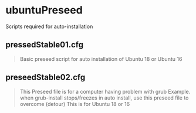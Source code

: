 # ubuntuPreseed
Scripts required for auto-installation

## pressedStable01.cfg
> Basic preseed script for auto installation of Ubuntu 18 or Ubuntu 16
  
## preseedStable02.cfg
> This Preseed file is for a computer having problem with grub
> Example. when grub-install stops/freezes  in auto install, use this preseed file to overcome (detour)
> This is for Ubuntu 18 or 16
